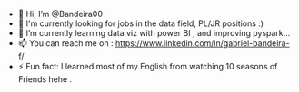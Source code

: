 - 👋 Hi, I’m @Bandeira00
- 👀 I'm currently looking for jobs in the data field, PL/JR positions :)
- 🌱 I’m currently learning data viz with power BI , and improving pyspark...
- 📫 You can reach me on : https://www.linkedin.com/in/gabriel-bandeira-f/
- ⚡ Fun fact: I learned most of my English from watching 10 seasons of Friends hehe .

<!---
Bandeira00/Bandeira00 is a ✨ special ✨ repository because its `README.md` (this file) appears on your GitHub profile.
You can click the Preview link to take a look at your changes.
--->
